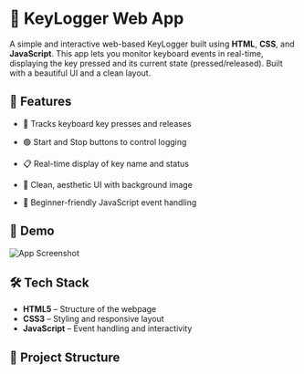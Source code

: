 # 🔑 KeyLogger Web App

A simple and interactive web-based KeyLogger built using **HTML**, **CSS**, and **JavaScript**. This app lets you monitor keyboard events in real-time, displaying the key pressed and its current state (pressed/released). Built with a beautiful UI and a clean layout.

## 🚀 Features

- 🎯 Tracks keyboard key presses and releases
- 🟢 Start and Stop buttons to control logging
- 📋 Real-time display of key name and status
- 🎨 Clean, aesthetic UI with background image

- 🧠 Beginner-friendly JavaScript event handling

## 📸 Demo

![App Screenshot](assets/image/screenshot.jpg) <!-- Replace this with an actual screenshot if needed -->

## 🛠️ Tech Stack

- **HTML5** – Structure of the webpage
- **CSS3** – Styling and responsive layout
- **JavaScript** – Event handling and interactivity

## 📂 Project Structure

